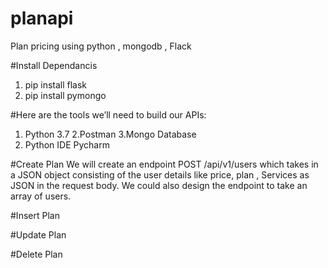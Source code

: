 # planapi
Plan pricing using python  , mongodb , Flack

#Install Dependancis

1) pip install flask
2) pip install pymongo


#Here are the tools we’ll need to build our APIs:

1. Python 3.7
2.Postman
3.Mongo Database
4. Python IDE Pycharm


#Create Plan
We will create an endpoint POST /api/v1/users which takes in a JSON object consisting of the user details like price, plan , Services as JSON in the request body. We could also design the endpoint to take an array of users.

#Insert Plan

#Update Plan

#Delete Plan

